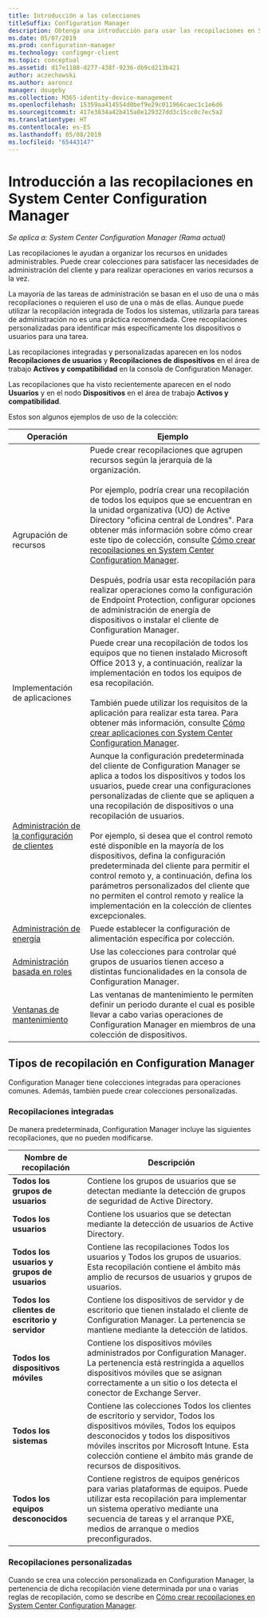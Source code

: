```yaml
---
title: Introducción a las colecciones
titleSuffix: Configuration Manager
description: Obtenga una introducción para usar las recopilaciones en System Center Configuration Manager.
ms.date: 05/07/2019
ms.prod: configuration-manager
ms.technology: configmgr-client
ms.topic: conceptual
ms.assetid: d17e1188-d277-438f-9236-db9cd213b421
author: aczechowski
ms.author: aaroncz
manager: dougeby
ms.collection: M365-identity-device-management
ms.openlocfilehash: 15359aa414554d0bef9e29c011966caec1c1e6d6
ms.sourcegitcommit: 417e3834a42b415a8e129327dd3c15cc0c7ec5a2
ms.translationtype: HT
ms.contentlocale: es-ES
ms.lasthandoff: 05/08/2019
ms.locfileid: "65443147"
---
```

# <a name="introduction-to-collections-in-system-center-configuration-manager"></a>Introducción a las recopilaciones en System Center Configuration Manager

*Se aplica a: System Center Configuration Manager (Rama actual)*

Las recopilaciones le ayudan a organizar los recursos en unidades administrables. Puede crear colecciones para satisfacer las necesidades de administración del cliente y para realizar operaciones en varios recursos a la vez. 

La mayoría de las tareas de administración se basan en el uso de una o más recopilaciones o requieren el uso de una o más de ellas. Aunque puede utilizar la recopilación integrada de Todos los sistemas, utilizarla para tareas de administración no es una práctica recomendada. Cree recopilaciones personalizadas para identificar más específicamente los dispositivos o usuarios para una tarea.  

 Las recopilaciones integradas y personalizadas aparecen en los nodos **Recopilaciones de usuarios** y **Recopilaciones de dispositivos** en el área de trabajo **Activos y compatibilidad** en la consola de Configuration Manager.  

 Las recopilaciones que ha visto recientemente aparecen en el nodo **Usuarios** y en el nodo **Dispositivos** en el área de trabajo **Activos y compatibilidad**.  

Estos son algunos ejemplos de uso de la colección:  

|Operación|Ejemplo|  
|---------|-------|  
|Agrupación de recursos|Puede crear recopilaciones que agrupen recursos según la jerarquía de la organización.<br /><br /> Por ejemplo, podría crear una recopilación de todos los equipos que se encuentran en la unidad organizativa (UO) de Active Directory "oficina central de Londres". Para obtener más información sobre cómo crear este tipo de colección, consulte [Cómo crear recopilaciones en System Center Configuration Manager](../../../../core/clients/manage/collections/create-collections.md).<br /><br /> Después, podría usar esta recopilación para realizar operaciones como la configuración de Endpoint Protection, configurar opciones de administración de energía de dispositivos o instalar el cliente de Configuration Manager.|  
|Implementación de aplicaciones|Puede crear una recopilación de todos los equipos que no tienen instalado Microsoft Office 2013 y, a continuación, realizar la implementación en todos los equipos de esa recopilación.<br /><br /> También puede utilizar los requisitos de la aplicación para realizar esta tarea. Para obtener más información, consulte [Cómo crear aplicaciones con System Center Configuration Manager](../../../../apps/deploy-use/create-applications.md).|  
|[Administración de la configuración de clientes](../../../../core/clients/deploy/about-client-settings.md)|Aunque la configuración predeterminada del cliente de Configuration Manager se aplica a todos los dispositivos y todos los usuarios, puede crear una configuraciones personalizadas de cliente que se apliquen a una recopilación de dispositivos o una recopilación de usuarios.<br /><br /> Por ejemplo, si desea que el control remoto esté disponible en la mayoría de los dispositivos, defina la configuración predeterminada del cliente para permitir el control remoto y, a continuación, defina los parámetros personalizados del cliente que no permiten el control remoto y realice la implementación en la colección de clientes excepcionales. |  
|[Administración de energía](../power/introduction-to-power-management.md)|Puede establecer la configuración de alimentación específica por colección.|  
|[Administración basada en roles](../../../../core/servers/deploy/configure/configure-role-based-administration.md)|Use las colecciones para controlar qué grupos de usuarios tienen acceso a distintas funcionalidades en la consola de Configuration Manager.|  
|[Ventanas de mantenimiento](../../../../core/clients/manage/collections/use-maintenance-windows.md)|Las ventanas de mantenimiento le permiten definir un periodo durante el cual es posible llevar a cabo varias operaciones de Configuration Manager en miembros de una colección de dispositivos. |  


## <a name="collection-types-in-configuration-manager"></a>Tipos de recopilación en Configuration Manager  
 Configuration Manager tiene colecciones integradas para operaciones comunes. Además, también puede crear colecciones personalizadas.   

### <a name="built-in-collections"></a>Recopilaciones integradas  
 De manera predeterminada, Configuration Manager incluye las siguientes recopilaciones, que no pueden modificarse.  

|**Nombre de recopilación**|Descripción|  
|-------------------------|-----------------|  
|**Todos los grupos de usuarios**|Contiene los grupos de usuarios que se detectan mediante la detección de grupos de seguridad de Active Directory.|  
|**Todos los usuarios**|Contiene los usuarios que se detectan mediante la detección de usuarios de Active Directory.|  
|**Todos los usuarios y grupos de usuarios**|Contiene las recopilaciones Todos los usuarios y Todos los grupos de usuarios. Esta recopilación contiene el ámbito más amplio de recursos de usuarios y grupos de usuarios.|  
|**Todos los clientes de escritorio y servidor**|Contiene los dispositivos de servidor y de escritorio que tienen instalado el cliente de Configuration Manager. La pertenencia se mantiene mediante la detección de latidos.|  
|**Todos los dispositivos móviles**|Contiene los dispositivos móviles administrados por Configuration Manager. La pertenencia está restringida a aquellos dispositivos móviles que se asignan correctamente a un sitio o los detecta el conector de Exchange Server.|  
|**Todos los sistemas**|Contiene las colecciones Todos los clientes de escritorio y servidor, Todos los dispositivos móviles, Todos los equipos desconocidos y todos los dispositivos móviles inscritos por Microsoft Intune. Esta colección contiene el ámbito más grande de recursos de dispositivos.|  
|**Todos los equipos desconocidos**|Contiene registros de equipos genéricos para varias plataformas de equipos. Puede utilizar esta recopilación para implementar un sistema operativo mediante una secuencia de tareas y el arranque PXE, medios de arranque o medios preconfigurados.|  

### <a name="custom-collections"></a>Recopilaciones personalizadas  
 Cuando se crea una colección personalizada en Configuration Manager, la pertenencia de dicha recopilación viene determinada por una o varias reglas de recopilación, como se describe en [Cómo crear recopilaciones en System Center Configuration Manager](../../../../core/clients/manage/collections/create-collections.md). 


